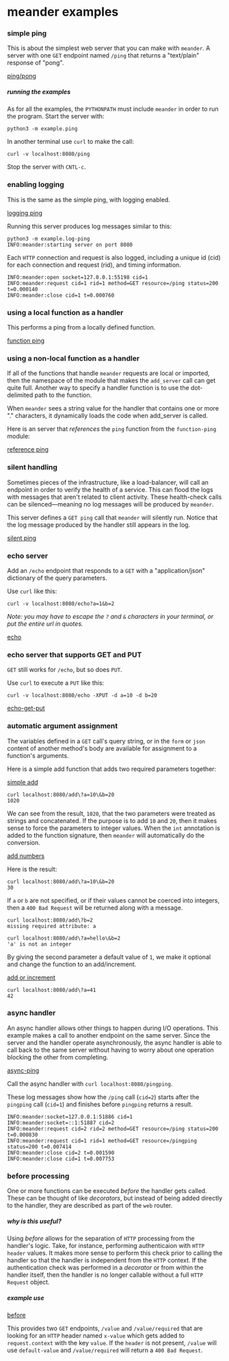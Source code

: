# meander examples

### simple ping

This is about the simplest web server that you can make with `meander`. A server with one `GET` endpoint named `/ping` that returns a "text/plain" response of "pong".

[ping/pong](ping.py)


##### running the examples


As for all the examples, the `PYTHONPATH` must include `meander` in order to run the program. Start the server with:

```
python3 -m example.ping
```

In another terminal use `curl` to make the call:

```
curl -v localhost:8080/ping
```

Stop the server with `CNTL-c`.

### enabling logging

This is the same as the simple ping, with logging enabled.

[logging ping](log-ping.py)

Running this server produces log messages similar to this:

```
python3 -m example.log-ping
INFO:meander:starting server on port 8080
```

Each `HTTP` connection and request is also logged, including a unique id (cid) for each connection and request (rid), and timing information.

```
INFO:meander:open socket=127.0.0.1:55198 cid=1
INFO:meander:request cid=1 rid=1 method=GET resource=/ping status=200 t=0.000140
INFO:meander:close cid=1 t=0.000760
```

### using a local function as a handler

This performs a ping from a locally defined function.

[function ping](function-ping.py)

### using a non-local function as a handler

If all of the functions that handle `meander` requests are local or imported, then the namespace of the module that makes the `add_server` call can get quite full. Another way to specify a handler function is to use the dot-delimited path to the function.

When `meander` sees a string value for the handler that contains one or more "." characters, it dynamically loads the code when add_server is called.

Here is an server that *references* the `ping` function from the `function-ping` module:

[reference ping](reference-ping.py)

### silent handling

Sometimes pieces of the infrastructure, like a load-balancer, will call an endpoint in order to verify the health of a service. This can flood the logs with messages that aren't related to client activity. These health-check calls can be silenced&mdash;meaning no log messages will be produced by `meander`.

This server defines a `GET ping` call that `meander` will silently run. Notice that the log message produced by the handler still appears in the log.

[silent ping](skip-log-ping.py)

### echo server

Add an `/echo` endpoint that responds to a `GET` with a "application/json" dictionary of the query parameters.

Use `curl` like this:

```
curl -v localhost:8080/echo?a=1&b=2
```

*Note: you may have to escape the `?` and `&` characters in your terminal, or put the entire url in quotes.*

[echo](echo.py)

### echo server that supports GET and PUT

`GET` still works for `/echo`, but so does `PUT`.

Use `curl` to execute a `PUT` like this:

```
curl -v localhost:8080/echo -XPUT -d a=10 -d b=20
```

[echo-get-put](echo-put.py)

### automatic argument assignment

The variables defined in a `GET` call's query string, or in the `form` or `json` content of another method's body are available for assignment to a function's arguments.

Here is a simple add function that adds two required parameters together:

[simple add](add.py)

```
curl localhost:8080/add\?a=10\&b=20
1020
```

We can see from the result, `1020`, that the two parameters were treated as strings and concatenated. If the purpose is to add `10` and `20`, then it makes sense to force the parameters to integer values. When the `int` annotation is added to the function signature, then `meander` will automatically do the conversion.

[add numbers](add-numbers.py)

Here is the result:

```
curl localhost:8080/add\?a=10\&b=20
30
```

If `a` or `b` are not specified, or if their values cannot be coerced into integers, then a `400 Bad Request` will be returned along with a message.

```
curl localhost:8080/add\?b=2
missing required attribute: a
```

```
curl localhost:8080/add\?a=hello\&b=2
'a' is not an integer
```

By giving the second parameter a default value of `1`, we make it optional and change the function to an add/increment.

[add or increment](add-or-increment.py)

```
curl localhost:8080/add\?a=41
42
```

### async handler

An async handler allows other things to happen during I/O operations. This example makes a call to another endpoint on the same server. Since the server and the handler operate asynchronously, the async handler is able to call back to the same server without having to worry about one operation blocking the other from completing.

[async-ping](async-ping.py)

Call the async handler with `curl localhost:8080/pingping`.

These log messages show how the `/ping` call (`cid=2`) starts after the `pingping` call (`cid=1`) and finishes before `pingping` returns a result.

```
INFO:meander:socket=127.0.0.1:51886 cid=1
INFO:meander:socket=::1:51887 cid=2
INFO:meander:request cid=2 rid=2 method=GET resource=/ping status=200 t=0.000830
INFO:meander:request cid=1 rid=1 method=GET resource=/pingping status=200 t=0.007414
INFO:meander:close cid=2 t=0.001590
INFO:meander:close cid=1 t=0.007753
```

### before processing

One or more functions can be executed *before* the handler gets called. These can be thought of like *decorators*, but instead of being added directly to the handler, they are described as part of the `web` router.

##### why is this useful?

Using *before* allows for the separation of `HTTP` processing from the handler's logic. Take, for instance, performing authenticaion with `HTTP header` values. It makes more sense to perform this check prior to calling the handler so that the handler is independent from the `HTTP` context. If the authentication check was performed in a *decorator* or from within the handler itself, then the handler is no longer callable without a full `HTTP Request` object.

##### example use

[before](before.py)

This provides two `GET` endpoints, `/value` and `/value/required` that are looking for an `HTTP` header named `x-value` which gets added to `request.context` with the key `value`. If the `header` is not present, `/value` will use `default-value` and `/value/required` will return a `400 Bad Request`.
